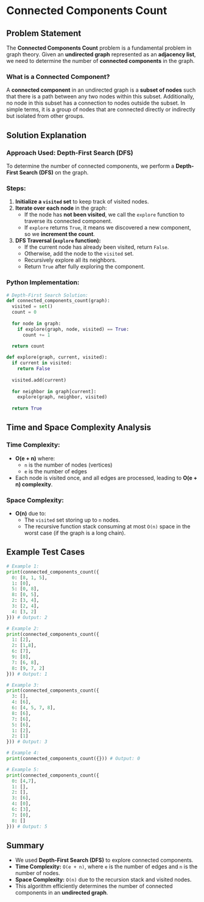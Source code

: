 # Connected Components Count

## Problem Statement
The **Connected Components Count** problem is a fundamental problem in graph theory. Given an **undirected graph** represented as an **adjacency list**, we need to determine the number of **connected components** in the graph.

### What is a Connected Component?
A **connected component** in an undirected graph is a **subset of nodes** such that there is a path between any two nodes within this subset. Additionally, no node in this subset has a connection to nodes outside the subset. In simple terms, it is a group of nodes that are connected directly or indirectly but isolated from other groups.

## Solution Explanation
### Approach Used: **Depth-First Search (DFS)**
To determine the number of connected components, we perform a **Depth-First Search (DFS)** on the graph.

### Steps:
1. **Initialize a `visited` set** to keep track of visited nodes.
2. **Iterate over each node** in the graph:
   - If the node has **not been visited**, we call the `explore` function to traverse its connected component.
   - If `explore` returns `True`, it means we discovered a new component, so we **increment the count**.
3. **DFS Traversal (`explore` function):**
   - If the current node has already been visited, return `False`.
   - Otherwise, add the node to the `visited` set.
   - Recursively explore all its neighbors.
   - Return `True` after fully exploring the component.

### Python Implementation:
```python
# Depth-First Search Solution:
def connected_components_count(graph):
  visited = set()
  count = 0
  
  for node in graph:
    if explore(graph, node, visited) == True:
      count += 1
      
  return count

def explore(graph, current, visited):
  if current in visited:
    return False
  
  visited.add(current)
  
  for neighbor in graph[current]:
    explore(graph, neighbor, visited)
  
  return True
```

## Time and Space Complexity Analysis
### **Time Complexity:**
- **O(e + n)** where:
  - `n` is the number of nodes (vertices)
  - `e` is the number of edges
- Each node is visited once, and all edges are processed, leading to **O(e + n) complexity**.

### **Space Complexity:**
- **O(n)** due to:
  - The `visited` set storing up to `n` nodes.
  - The recursive function stack consuming at most `O(n)` space in the worst case (if the graph is a long chain).

## Example Test Cases
```python
# Example 1:
print(connected_components_count({
  0: [8, 1, 5],
  1: [0],
  5: [0, 8],
  8: [0, 5],
  2: [3, 4],
  3: [2, 4],
  4: [3, 2]
})) # Output: 2

# Example 2:
print(connected_components_count({
  1: [2],
  2: [1,8],
  6: [7],
  9: [8],
  7: [6, 8],
  8: [9, 7, 2]
})) # Output: 1

# Example 3:
print(connected_components_count({
  3: [],
  4: [6],
  6: [4, 5, 7, 8],
  8: [6],
  7: [6],
  5: [6],
  1: [2],
  2: [1]
})) # Output: 3

# Example 4:
print(connected_components_count({})) # Output: 0

# Example 5:
print(connected_components_count({
  0: [4,7],
  1: [],
  2: [],
  3: [6],
  4: [0],
  6: [3],
  7: [0],
  8: []
})) # Output: 5
```

## Summary
- We used **Depth-First Search (DFS)** to explore connected components.
- **Time Complexity:** `O(e + n)`, where `e` is the number of edges and `n` is the number of nodes.
- **Space Complexity:** `O(n)` due to the recursion stack and visited nodes.
- This algorithm efficiently determines the number of connected components in an **undirected graph**.